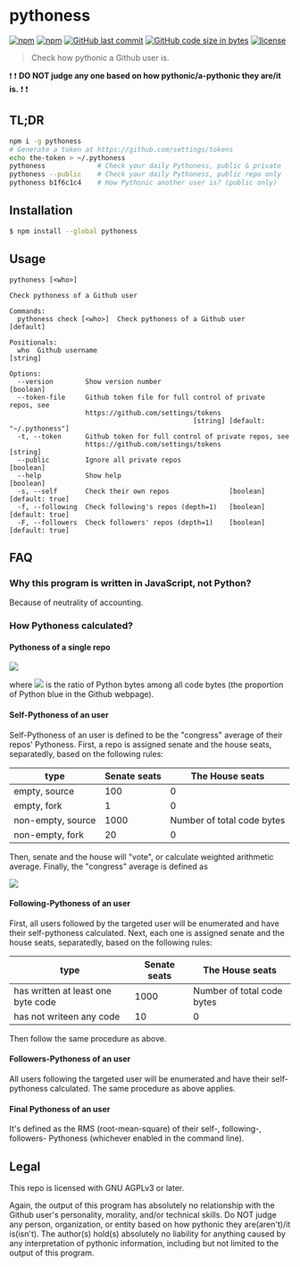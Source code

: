 # pythoness

[![npm](https://img.shields.io/npm/v/pythoness.svg?style=flat-square)](https://www.npmjs.com/package/pythoness)
[![npm](https://img.shields.io/npm/dt/pythoness.svg?style=flat-square)](https://www.npmjs.com/package/pythoness)
[![GitHub last commit](https://img.shields.io/github/last-commit/b1f6c1c4/pythoness.svg?style=flat-square)](https://github.com/b1f6c1c4/pythoness)
[![GitHub code size in bytes](https://img.shields.io/github/languages/code-size/b1f6c1c4/pythoness.svg?style=flat-square)](https://github.com/b1f6c1c4/pythoness)
[![license](https://img.shields.io/github/license/b1f6c1c4/pythoness.svg?style=flat-square)](https://github.com/b1f6c1c4/pythoness/blob/master/LICENSE.md)

> Check how pythonic a Github user is.

:heavy_exclamation_mark:
:heavy_exclamation_mark:
**DO NOT judge any one based on how pythonic/a-pythonic they are/it is.**
:heavy_exclamation_mark:
:heavy_exclamation_mark:

## TL;DR

```sh
npm i -g pythoness
# Generate a token at https://github.com/settings/tokens
echo the-token > ~/.pythoness
pythoness             # Check your daily Pythoness, public & private
pythoness --public    # Check your daily Pythoness, public repo only
pythoness b1f6c1c4    # How Pythonic another user is? (public only)
```

## Installation

```sh
$ npm install --global pythoness
```
## Usage

```
pythoness [<who>]

Check pythoness of a Github user

Commands:
  pythoness check [<who>]  Check pythoness of a Github user            [default]

Positionals:
  who  Github username                                                  [string]

Options:
  --version        Show version number                                 [boolean]
  --token-file     Github token file for full control of private repos, see
                   https://github.com/settings/tokens
                                              [string] [default: "~/.pythoness"]
  -t, --token      Github token for full control of private repos, see
                   https://github.com/settings/tokens                   [string]
  --public         Ignore all private repos                            [boolean]
  --help           Show help                                           [boolean]
  -s, --self       Check their own repos               [boolean] [default: true]
  -f, --following  Check following's repos (depth=1)   [boolean] [default: true]
  -F, --followers  Check followers' repos (depth=1)    [boolean] [default: true]
```

## FAQ

### Why this program is written in JavaScript, not Python?

Because of neutrality of accounting.

### How Pythoness calculated?

#### Pythoness of a single repo

<img src="https://latex.codecogs.com/gif.latex?1-\exp\left(1+\frac{2/3}{\lambda-2/3}\right)" />

where <img src="https://latex.codecogs.com/gif.latex?\lambda" /> is the ratio of Python bytes among all code bytes (the proportion of Python blue in the Github webpage).

#### Self-Pythoness of an user

Self-Pythoness of an user is defined to be the "congress" average of their repos' Pythoness.
First, a repo is assigned senate and the house seats, separatedly, based on the following rules:

| type | Senate seats | The House seats |
| --- | --- | --- |
| empty, source | 100 | 0 |
| empty, fork | 1 | 0 |
| non-empty, source | 1000 | Number of total code bytes |
| non-empty, fork | 20 | 0 |

Then, senate and the house will "vote", or calculate weighted arithmetic average.
Finally, the "congress" average is defined as

<img src="https://latex.codecogs.com/gif.latex?\sqrt{\frac{\text{Senate}^2+\text{House}^2}{2}}" />

#### Following-Pythoness of an user

First, all users followed by the targeted user will be enumerated and have their self-pythoness calculated.
Next, each one is assigned senate and the house seats, separatedly, based on the following rules:

| type | Senate seats | The House seats |
| --- | --- | --- |
| has written at least one byte code | 1000 | Number of total code bytes |
| has not writeen any code | 10 | 0 |

Then follow the same procedure as above.

#### Followers-Pythoness of an user

All users following the targeted user will be enumerated and have their self-pythoness calculated.
The same procedure as above applies.

#### Final Pythoness of an user

It's defined as the RMS (root-mean-square) of their self-, following-, followers- Pythoness (whichever enabled in the command line).

## Legal

This repo is licensed with GNU AGPLv3 or later.

Again, the output of this program has absolutely no relationship with the Github user's personality, morality, and/or technical skills.
Do NOT judge any person, organization, or entity based on how pythonic they are(aren't)/it is(isn't).
The author(s) hold(s) absolutely no liability for anything caused by any interpretation of pythonic information, including but not limited to the output of this program.
